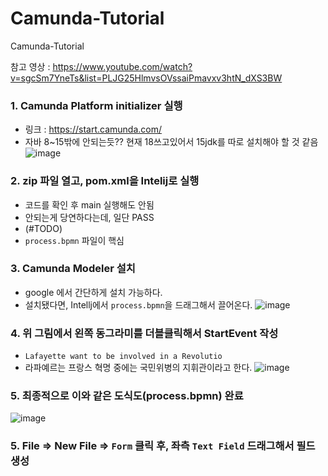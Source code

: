 # Camunda-Tutorial
Camunda-Tutorial

참고 영상 : https://www.youtube.com/watch?v=sgcSm7YneTs&list=PLJG25HlmvsOVssaiPmavxv3htN_dXS3BW


### 1. Camunda Platform initializer 실행
- 링크 : https://start.camunda.com/
- 자바 8~15밖에 안되는듯?? 현재 18쓰고있어서 15jdk를 따로 설치해야 할 것 같음
![image](https://user-images.githubusercontent.com/83193687/173275635-8a6973b6-af8b-448d-8046-6ea7c854c563.png)

### 2. zip 파일 열고, pom.xml을 Intelij로 실행
- 코드를 확인 후 main 실행해도 안됨
- 안되는게 당연하다는데, 일단 PASS 
- (#TODO)
- `process.bpmn` 파일이 핵심

### 3. Camunda Modeler 설치
- google 에서 간단하게 설치 가능하다.
- 설치됐다면, Intellj에서 `process.bpmn`을 드래그해서 끌어온다.
![image](https://user-images.githubusercontent.com/83193687/173276944-0d460dbb-9c44-4810-bf64-a16c30582fe7.png)

### 4. 위 그림에서 왼쪽 동그라미를 더블클릭해서 StartEvent 작성
- `Lafayette want to be involved in a Revolutio`
- 라파예르는 프랑스 혁명 중에는 국민위병의 지휘관이라고 한다.
![image](https://user-images.githubusercontent.com/83193687/173277352-c0e1c053-b449-4afb-80c1-6299932f18fe.png)

### 5. 최종적으로 이와 같은 도식도(process.bpmn) 완료
![image](https://user-images.githubusercontent.com/83193687/173277946-9bee4e2f-c0ff-49d0-baf7-294f79cda9ae.png)


### 5. File => New File => `Form` 클릭 후, 좌측 `Text Field` 드래그해서 필드 생성
